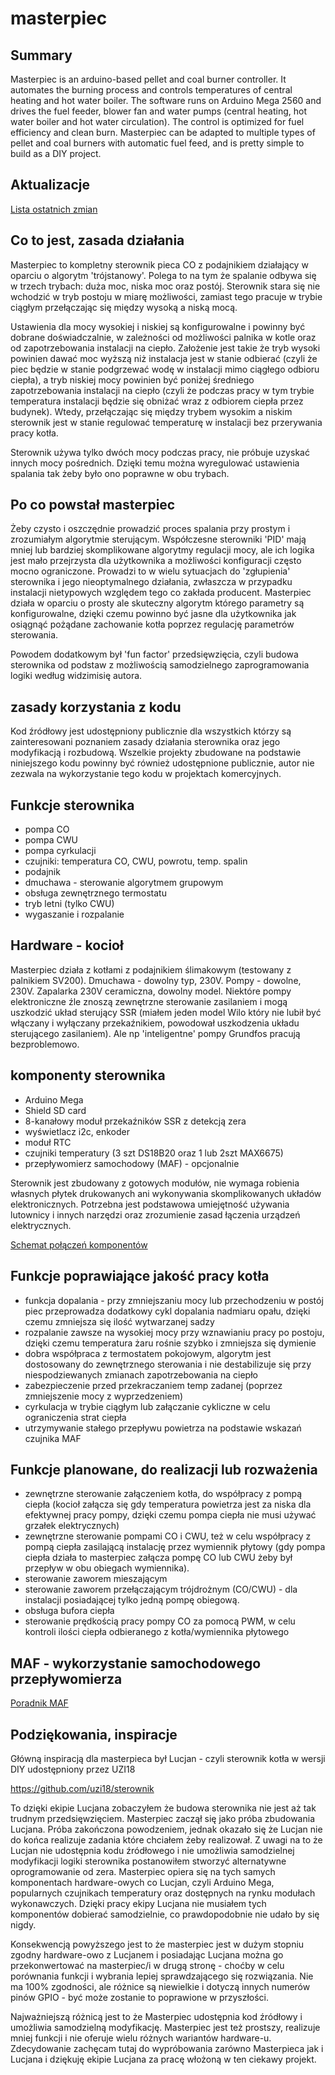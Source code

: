 # masterpiec

## Summary
Masterpiec is an arduino-based pellet and coal burner controller. It automates the burning process and controls temperatures of central heating and hot water boiler. 
The software runs on Arduino Mega 2560 and drives the fuel feeder, blower fan and water pumps (central heating, hot water boiler and hot water circulation). The control is optimized for fuel efficiency and clean burn. Masterpiec can be adapted to multiple types of pellet and coal burners with automatic fuel feed, and is pretty simple to build as a DIY project. 
## 
## Aktualizacje

[Lista ostatnich zmian](updates.md)

## Co to jest, zasada działania
Masterpiec to kompletny sterownik pieca CO z podajnikiem działający w oparciu o algorytm 'trójstanowy'.
Polega to na tym że spalanie odbywa się w trzech trybach: duża moc, niska moc oraz postój. Sterownik stara się nie wchodzić w tryb postoju w miarę możliwości, zamiast tego pracuje
w trybie ciągłym przełączając się między wysoką a niską mocą. 

Ustawienia dla mocy wysokiej i niskiej są konfigurowalne i powinny być dobrane doświadczalnie, w zależności od możliwości palnika w kotle oraz od zapotrzebowania instalacji na ciepło. Założenie jest takie że tryb wysoki powinien dawać moc wyższą niż instalacja jest w stanie odbierać (czyli że piec będzie w stanie podgrzewać wodę w instalacji mimo ciągłego odbioru ciepła), a tryb niskiej mocy powinien być poniżej średniego zapotrzebowania instalacji na ciepło (czyli że podczas pracy w tym trybie temperatura instalacji będzie się obniżać wraz z odbiorem ciepła przez budynek). Wtedy, przełączając się między trybem wysokim a niskim sterownik jest w stanie regulować temperaturę w instalacji bez przerywania pracy kotła.

Sterownik używa tylko dwóch mocy podczas pracy, nie próbuje uzyskać innych mocy pośrednich. Dzięki temu można wyregulować ustawienia spalania tak żeby było ono poprawne w obu trybach.

## Po co powstał masterpiec
Żeby czysto i oszczędnie prowadzić proces spalania przy prostym i zrozumiałym algorytmie sterującym. Współczesne sterowniki 'PID' mają mniej lub bardziej skomplikowane algorytmy regulacji mocy, ale ich logika jest mało przejrzysta dla użytkownika a możliwości konfiguracji często mocno ograniczone. Prowadzi to w wielu sytuacjach do 'zgłupienia' sterownika i jego nieoptymalnego działania, zwłaszcza w przypadku instalacji nietypowych względem tego co zakłada producent.
Masterpiec działa w oparciu o prosty ale skuteczny algorytm którego parametry są konfigurowalne, dzięki czemu powinno być jasne dla użytkownika jak osiągnąć pożądane zachowanie kotła poprzez regulację parametrów sterowania.

Powodem dodatkowym był 'fun factor' przedsięwzięcia, czyli budowa sterownika od podstaw z możliwością samodzielnego zaprogramowania logiki według widzimisię autora. 

## zasady korzystania z kodu
Kod źródłowy jest udostępniony publicznie dla wszystkich którzy są zainteresowani poznaniem zasady działania sterownika oraz jego modyfikacją i rozbudową. Wszelkie projekty zbudowane na podstawie niniejszego kodu powinny być również udostępnione publicznie, autor nie zezwala na wykorzystanie tego kodu w projektach komercyjnych.   

## Funkcje sterownika
* pompa CO
* pompa CWU
* pompa cyrkulacji
* czujniki: temperatura CO, CWU, powrotu, temp. spalin
* podajnik
* dmuchawa - sterowanie algorytmem grupowym 
* obsługa zewnętrznego termostatu
* tryb letni (tylko CWU)
* wygaszanie i rozpalanie

## Hardware - kocioł
Masterpiec działa z kotłami z podajnikiem ślimakowym (testowany z palnikiem SV200). Dmuchawa - dowolny typ, 230V. Pompy - dowolne, 230V. Zapalarka 230V ceramiczna, dowolny model.
Niektóre pompy elektroniczne źle znoszą zewnętrzne sterowanie zasilaniem i mogą uszkodzić układ sterujący SSR (miałem jeden model Wilo który nie lubił być włączany i wyłączany przekaźnikiem, powodował uszkodzenia układu sterującego zasilaniem). Ale np 'inteligentne' pompy Grundfos pracują bezproblemowo.

## komponenty sterownika
* Arduino Mega
* Shield SD card
* 8-kanałowy moduł przekaźników SSR z detekcją zera
* wyświetlacz i2c, enkoder
* moduł RTC
* czujniki temperatury (3 szt DS18B20 oraz 1 lub 2szt MAX6675)
* przepływomierz samochodowy (MAF) - opcjonalnie

Sterownik jest zbudowany z gotowych modułów, nie wymaga robienia własnych płytek drukowanych ani wykonywania skomplikowanych układów elektronicznych. Potrzebna jest podstawowa umiejętność używania lutownicy i innych narzędzi oraz zrozumienie zasad łączenia urządzeń elektrycznych.

[Schemat połączeń komponentów](SCHEMATIC.md)


## Funkcje poprawiające jakość pracy kotła
- funkcja dopalania - przy zmniejszaniu mocy lub przechodzeniu w postój piec przeprowadza dodatkowy cykl dopalania nadmiaru opału, dzięki czemu zmniejsza się ilość wytwarzanej sadzy
- rozpalanie zawsze na wysokiej mocy przy wznawianiu pracy po postoju, dzięki czemu temperatura żaru rośnie szybko i zmniejsza się dymienie
- dobra współpraca z termostatem pokojowym, algorytm jest dostosowany do zewnętrznego sterowania i nie destabilizuje się przy niespodziewanych zmianach zapotrzebowania na ciepło
- zabezpieczenie przed przekraczaniem temp zadanej (poprzez zmniejszenie mocy z wyprzedzeniem)
- cyrkulacja w trybie ciągłym lub załączanie cykliczne w celu ograniczenia strat ciepła
- utrzymywanie stałego przepływu powietrza na podstawie wskazań czujnika MAF

## Funkcje planowane, do realizacji lub rozważenia
- zewnętrzne sterowanie załączeniem kotła, do współpracy z pompą ciepła (kocioł załącza się gdy temperatura powietrza jest za niska dla efektywnej pracy pompy, dzięki czemu pompa ciepła nie musi używać grzałek elektrycznych)
- zewnętrzne sterowanie pompami CO i CWU, też w celu współpracy z pompą ciepła zasilającą instalację przez wymiennik płytowy (gdy pompa ciepła działa to masterpiec załącza pompę CO lub CWU żeby był przepływ w obu obiegach wymiennika).
- sterowanie zaworem mieszającym
- sterowanie zaworem przełączającym trójdrożnym (CO/CWU) - dla instalacji posiadającej tylko jedną pompę obiegową.
- obsługa bufora ciepła
- sterowanie prędkością pracy pompy CO za pomocą PWM, w celu kontroli ilości ciepła odbieranego z kotła/wymiennika płytowego

## MAF - wykorzystanie samochodowego przepływomierza

[Poradnik MAF](MAF.md)

## Podziękowania, inspiracje

Główną inspiracją dla masterpieca był Lucjan - czyli sterownik kotła w wersji DIY udostępniony przez UZI18 

https://github.com/uzi18/sterownik

To dzięki ekipie Lucjana zobaczyłem że budowa sterownika nie jest aż tak trudnym przedsięwzięciem. 
Masterpiec zaczął się jako próba zbudowania Lucjana. Próba zakończona powodzeniem, jednak okazało się że Lucjan nie do końca realizuje zadania które chciałem żeby realizował. Z uwagi na to że Lucjan nie udostępnia kodu źródłowego i nie umożliwia samodzielnej modyfikacji logiki sterownika postanowiłem stworzyć alternatywne oprogramowanie od zera.
Masterpiec opiera się na tych samych komponentach hardware-owych co Lucjan, czyli Arduino Mega, popularnych czujnikach temperatury oraz dostępnych na rynku modułach wykonawczych. Dzięki pracy ekipy Lucjana nie musiałem tych komponentów dobierać samodzielnie, co prawdopodobnie nie udało by się nigdy. 

Konsekwencją powyższego jest to że masterpiec jest w dużym stopniu zgodny hardware-owo z Lucjanem i posiadając Lucjana można go przekonwertować na masterpiec/i w drugą stronę - choćby w celu porównania funkcji i wybrania lepiej sprawdzającego się rozwiązania. Nie ma 100% zgodności, ale różnice są niewielkie i dotyczą innych numerów pinów GPIO - być może zostanie to poprawione w przyszłości. 

Najważniejszą różnicą jest to że Masterpiec udostępnia kod źródłowy i umożliwia samodzielną modyfikację. Masterpiec jest też prostszy, realizuje mniej funkcji i nie oferuje wielu różnych wariantów hardware-u. Zdecydowanie zachęcam tutaj do wypróbowania zarówno Masterpieca jak i Lucjana i dziękuję ekipie Lucjana za pracę włożoną w ten ciekawy projekt.






